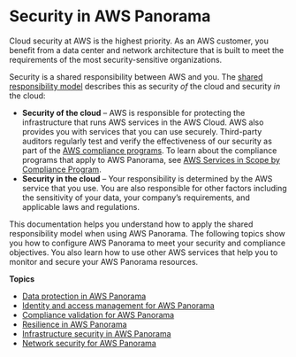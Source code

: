 # Security in AWS Panorama<a name="panorama-security"></a>

Cloud security at AWS is the highest priority\. As an AWS customer, you benefit from a data center and network architecture that is built to meet the requirements of the most security\-sensitive organizations\.

Security is a shared responsibility between AWS and you\. The [shared responsibility model](http://aws.amazon.com/compliance/shared-responsibility-model/) describes this as security *of* the cloud and security *in* the cloud:
+ **Security of the cloud** – AWS is responsible for protecting the infrastructure that runs AWS services in the AWS Cloud\. AWS also provides you with services that you can use securely\. Third\-party auditors regularly test and verify the effectiveness of our security as part of the [AWS compliance programs](http://aws.amazon.com/compliance/programs/)\. To learn about the compliance programs that apply to AWS Panorama, see [AWS Services in Scope by Compliance Program](http://aws.amazon.com/compliance/services-in-scope/)\.
+ **Security in the cloud** – Your responsibility is determined by the AWS service that you use\. You are also responsible for other factors including the sensitivity of your data, your company’s requirements, and applicable laws and regulations\. 

This documentation helps you understand how to apply the shared responsibility model when using AWS Panorama\. The following topics show you how to configure AWS Panorama to meet your security and compliance objectives\. You also learn how to use other AWS services that help you to monitor and secure your AWS Panorama resources\.

**Topics**
+ [Data protection in AWS Panorama](security-dataprotection.md)
+ [Identity and access management for AWS Panorama](security-iam.md)
+ [Compliance validation for AWS Panorama](security-compliance.md)
+ [Resilience in AWS Panorama](security-resilience.md)
+ [Infrastructure security in AWS Panorama](security-infrastructure.md)
+ [Network security for AWS Panorama](security-network.md)